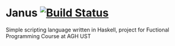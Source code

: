 # Janus [![Build Status](https://travis-ci.com/mkaput/janus.svg?token=aVEpCFScCNWKbxmmuK83&branch=master)](https://travis-ci.com/mkaput/janus)

Simple scripting language written in Haskell, project for Fuctional Programming Course at AGH UST
